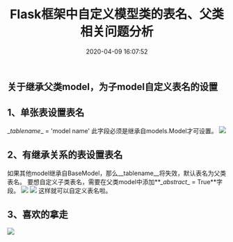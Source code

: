 ﻿---
title: Flask框架中自定义模型类的表名、父类相关问题分析
tags: 
- python
- flask
categories:
- python
date: 2020-04-09 16:07:52
---

## 关于继承父类model，为子model自定义表名的设置

## 1、单张表设置表名

\__tablename__ = 'model name'
此字段必须是继承自models.Model才可设置。
![](https://img-blog.csdnimg.cn/20200409155726755.png)

## 2、有继承关系的表设置表名

如果其他model继承自BaseModel，那么__tablename__将失效，默认表名为父类表名。
要想自定义子类表名，需要在父类model中添加**\__abstract__ = True**字段。
![](https://img-blog.csdnimg.cn/20200409160213276.png)
![](https://img-blog.csdnimg.cn/20200409160229896.png)
这样就可以自定义表名啦。

## 3、喜欢的拿走
![](https://img-blog.csdnimg.cn/20200409160438194.jpg?x-oss-process=image/watermark,type_ZmFuZ3poZW5naGVpdGk,shadow_10,text_aHR0cHM6Ly9ibG9nLmNzZG4ubmV0L3dtamYx,size_16,color_FFFFFF,t_70)
